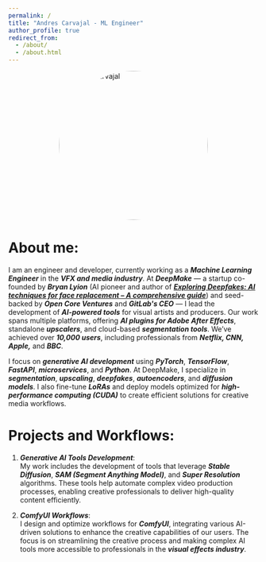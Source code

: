 ```yaml
---
permalink: /
title: "Andres Carvajal - ML Engineer"
author_profile: true
redirect_from: 
  - /about/
  - /about.html
---
```


<div style="display: flex; justify-content: center; margin-bottom: 20px;">
  <img src="{{ '/images/me.jpeg' | relative_url }}" alt="Andres Carvajal" style="width:300px; height:300px; border-radius:50%; object-fit:cover;" />
</div>

About me:
======
I am an engineer and developer, currently working as a **_Machine Learning Engineer_** in the **_VFX and media industry_**. At **_DeepMake_** — a startup co-founded by **_Bryan Lyion_** (AI pioneer and author of <a href="https://www.amazon.com/Exploring-Deepfakes-techniques-replacement-comprehensive-ebook/dp/B0BP7Q8PFS" target="_blank"><strong><em>Exploring Deepfakes: AI techniques for face replacement – A comprehensive guide</em></strong></a>) and seed-backed by **_Open Core Ventures_** and **_GitLab's CEO_** — I lead the development of **_AI-powered tools_** for visual artists and producers. Our work spans multiple platforms, offering **_AI plugins for Adobe After Effects_**, standalone **_upscalers_**, and cloud-based **_segmentation tools_**. We’ve achieved over **_10,000 users_**, including professionals from **_Netflix, CNN, Apple,_** and **_BBC_**.

I focus on **_generative AI development_** using **_PyTorch_**, **_TensorFlow_**, **_FastAPI_**, **_microservices_**, and **_Python_**. At DeepMake, I specialize in **_segmentation_**, **_upscaling_**, **_deepfakes_**, **_autoencoders_**, and **_diffusion models_**. I also fine-tune **_LoRAs_** and deploy models optimized for **_high-performance computing (CUDA)_** to create efficient solutions for creative media workflows.

Projects and Workflows:
======
1. **_Generative AI Tools Development_**:  
My work includes the development of tools that leverage **_Stable Diffusion_**, **_SAM (Segment Anything Model)_**, and **_Super Resolution_** algorithms. These tools help automate complex video production processes, enabling creative professionals to deliver high-quality content efficiently.

2. **_ComfyUI Workflows_**:  
I design and optimize workflows for **_ComfyUI_**, integrating various AI-driven solutions to enhance the creative capabilities of our users. The focus is on streamlining the creative process and making complex AI tools more accessible to professionals in the **_visual effects industry_**.


<style>
  .page__footer,
  .author__urls-wrapper {
    margin-top: 0px !important;
    padding-top: 0px !important;
    padding-bottom: 0px !important;
    margin-bottom: 0px !important;
  }

  .page__content {
    margin-bottom: 0px !important;
    padding-bottom: 0px !important;
  }

  .page__content p {
    text-align: justify;
  }
</style>

